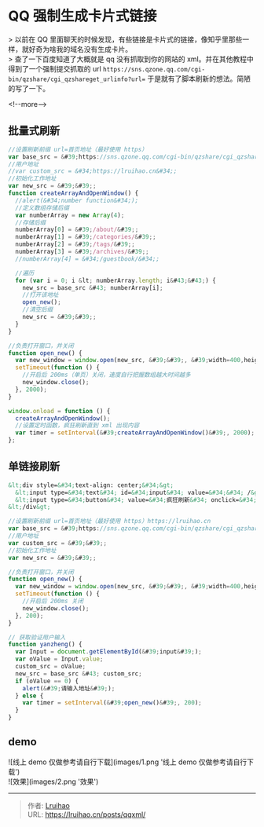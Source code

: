# QQ 强制生成卡片式链接


&gt; 以前在 QQ 里面聊天的时候发现，有些链接是卡片式的链接，像知乎里那些一样，就好奇为啥我的域名没有生成卡片。  
&gt; 查了一下百度知道了大概就是 qq 没有抓取到你的网站的 xml。并在其他教程中得到了一个强制提交抓取的 url `https://sns.qzone.qq.com/cgi-bin/qzshare/cgi_qzshareget_urlinfo?url=` 于是就有了脚本刷新的想法。简陋的写了一下。

&lt;!--more--&gt;

## 批量式刷新

```javascript 批量式刷新 js
//设置刷新前缀 url=首页地址（最好使用 https）
var base_src = &#39;https://sns.qzone.qq.com/cgi-bin/qzshare/cgi_qzshareget_urlinfo?url=https://lruihao.cn&#39;;
//用户地址
//var custom_src = &#34;https://lruihao.cn&#34;;
//初始化工作地址
var new_src = &#39;&#39;;
function createArrayAndOpenWindow() {
  //alert(&#34;number function&#34;);
  //定义数组存储后缀
  var numberArray = new Array(4);
  //存储后缀
  numberArray[0] = &#39;/about/&#39;;
  numberArray[1] = &#39;/categories/&#39;;
  numberArray[2] = &#39;/tags/&#39;;
  numberArray[3] = &#39;/archives/&#39;;
  //numberArray[4] = &#34;/guestbook/&#34;;

  //遍历
  for (var i = 0; i &lt; numberArray.length; i&#43;&#43;) {
    new_src = base_src &#43; numberArray[i];
    //打开该地址
    open_new();
    //清空后缀
    new_src = &#39;&#39;;
  }
}

//负责打开窗口，并关闭
function open_new() {
  var new_window = window.open(new_src, &#39;&#39;, &#39;width=400,height=200&#39;);
  setTimeout(function () {
    //开启后 200ms（单页）关闭，速度自行把握数组越大时间越多
    new_window.close();
  }, 2000);
}

window.onload = function () {
  createArrayAndOpenWindow();
  //设置定时函数，疯狂刷新直到 xml 出现内容
  var timer = setInterval(&#39;createArrayAndOpenWindow()&#39;, 2000);
};
```

## 单链接刷新

```html html
&lt;div style=&#34;text-align: center;&#34;&gt;
  &lt;input type=&#34;text&#34; id=&#34;input&#34; value=&#34;&#34; /&gt;
  &lt;input type=&#34;button&#34; value=&#34;疯狂刷新&#34; onclick=&#34;yanzheng()&#34; /&gt;
&lt;/div&gt;
```

```javascript 单链接刷新 js
//设置刷新前缀 url=首页地址（最好使用 https）https://lruihao.cn
var base_src = &#39;https://sns.qzone.qq.com/cgi-bin/qzshare/cgi_qzshareget_urlinfo?url=&#39;;
//用户地址
var custom_src = &#39;&#39;;
//初始化工作地址
var new_src = &#39;&#39;;

//负责打开窗口，并关闭
function open_new() {
  var new_window = window.open(new_src, &#39;&#39;, &#39;width=400,height=200&#39;);
  setTimeout(function () {
    //开启后 200ms 关闭
    new_window.close();
  }, 200);
}

// 获取验证用户输入
function yanzheng() {
  var Input = document.getElementById(&#39;input&#39;);
  var oValue = Input.value;
  custom_src = oValue;
  new_src = base_src &#43; custom_src;
  if (oValue == 0) {
    alert(&#39;请输入地址&#39;);
  } else {
    var timer = setInterval(&#39;open_new()&#39;, 200);
  }
}
```

## demo

![线上 demo 仅做参考请自行下载](images/1.png &#39;线上 demo 仅做参考请自行下载&#39;)  
![效果](images/2.png &#39;效果&#39;)


---

> 作者: [Lruihao](https://github.com/Lruihao)  
> URL: https://lruihao.cn/posts/qqxml/  

